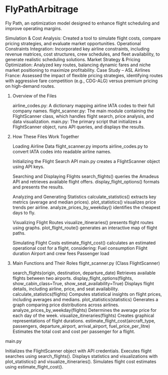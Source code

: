 # FlyPathArbitrage

Fly Path, an optimization model designed to enhance flight scheduling and improve operating margins.

  Simulation & Cost Analysis: Created a tool to simulate flight costs, compare pricing strategies, and evaluate market opportunities.
  Operational Constraints Integration: Incorporated key airline constraints, including revenue matrices, cost structures, crew schedules, and fleet availability, to generate realistic scheduling solutions.
  Market Strategy & Pricing Optimization: Analyzed key routes, balancing dynamic fares and niche market positioning to maximize profitability.
  Case Study – ASL Airlines France: Assessed the impact of flexible pricing strategies, identifying routes with aggressive fare competition (e.g., CDG-ALG) versus premium pricing on high-demand routes.

1. Overview of the Files

    airline_codes.py: A dictionary mapping airline IATA codes to their full company names.
    flight_scanner.py: The main module containing the FlightScanner class, which handles flight search, price analysis, and data visualization.
    main.py: The primary script that initializes a FlightScanner object, runs API queries, and displays the results.

2. How These Files Work Together

    Loading Airline Data
        flight_scanner.py imports airline_codes.py to convert IATA codes into readable airline names.

    Initializing the Flight Search API
        main.py creates a FlightScanner object using API keys.

    Searching and Displaying Flights
        search_flights() queries the Amadeus API and retrieves available flight offers.
        display_flight_options() formats and presents the results.

    Analyzing and Generating Statistics
        calculate_statistics() extracts key metrics (average and median prices).
        plot_statistics() visualizes price trends per airline.
        analyze_prices_by_weekday() identifies the cheapest days to fly.

    Visualizing Flight Routes
        visualize_itineraries() presents flight routes using graphs.
        plot_flight_route() generates an interactive map of flight paths.

    Simulating Flight Costs
        estimate_flight_cost() calculates an estimated operational cost for a flight, considering:
            Fuel consumption
            Flight duration
            Airport and crew fees
            Passenger load

3. Main Functions and Their Roles
flight_scanner.py (Class FlightScanner)

    search_flights(origin, destination, departure_date)
    Retrieves available flights between two airports.
    display_flight_options(flights, show_cabin_class=True, show_seat_availability=True)
    Displays flight details, including airline, price, and seat availability.
    calculate_statistics(flights)
    Computes statistical insights on flight prices, including averages and medians.
    plot_statistics(statistics)
    Generates a graph comparing price distributions across airlines.
    analyze_prices_by_weekday(flights)
    Determines the average price for each day of the week.
    visualize_itineraries(flights)
    Creates graphical representations of flight durations.
    estimate_flight_cost(aircraft_type, passengers, departure_airport, arrival_airport, fuel_price_per_litre)
    Estimates the total cost and cost per passenger for a flight.

main.py

   Initializes the FlightScanner object with API credentials.
   Executes flight searches using search_flights().
   Displays statistics and visualizations with plot_statistics() and visualize_itineraries().
   Simulates flight cost estimates using estimate_flight_cost().
